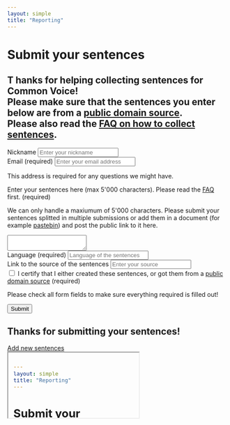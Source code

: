 ```yaml
---
layout: simple
title: "Reporting"
---
```


<div class="reporting" markdown="1">

# Submit your sentences

<h2>
  <span class="capitalize">T</span>
  <span class="capitalize-content">
    hanks for helping collecting sentences for Common Voice!<br />
    Please make sure that the sentences you enter below are from a <a href="https://en.wikipedia.org/wiki/Public_domain" target="_blank">public domain source</a>.<br />
    Please also read the <a href="{{ site.baseurl }}/faq/">FAQ on how to collect sentences</a>.
  </span>
</h2>

<div class="content-box">
  <form id="reporting-form" action="" method="POST" target="no-target">
    <div class="form-group">
      <label for="nicknameInput">Nickname</label>
      <input type="text" class="form-control" id="nicknameInput" placeholder="Enter your nickname">
    </div>
    <div class="form-group">
      <label for="emailInput">Email (required)</label>
      <input type="text" class="form-control" id="emailInput" placeholder="Enter your email address">
      <p class="form-text text-muted">This address is required for any questions we might have.</p>
    </div>
    <div class="form-group">
      <label for="sentenceInput">Enter your sentences here (max 5'000 characters). Please read the <a href="{{ site.baseurl }}/faq/">FAQ</a> first. (required)</label>
      <p class="form-error sentence-error hidden">We can only handle a maxiumum of 5'000 characters. Please submit your sentences splitted in multiple submissions or add them in a document (for example <a href="https://pastebin.com/" target="_blank">pastebin</a>) and post the public link to it here.</p>
      <textarea id="sentenceInput"></textarea>
    </div>
    <div class="form-group">
      <label for="languageInput">Language (required)</label>
      <input type="text" class="form-control" id="languageInput" placeholder="Language of the sentences">
    </div>
    <div class="form-group">
      <label for="sourceInput">Link to the source of the sentences</label>
      <input type="text" class="form-control" id="sourceInput" placeholder="Enter your source">
    </div>
    <div class="form-group">
      <input type="checkbox" class="form-control" id="verifyInput"> I certify that I either created these sentences, or got them from a <a href="https://en.wikipedia.org/wiki/Public_domain" target="_blank">public domain source</a> (required)
    </div>
    <p class="form-error general-error hidden">Please check all form fields to make sure everything required is filled out!</p>
    <button type="submit" class="button submit-button">Submit</button>
  </form>

  <div class="afterSubmitInfo hidden">
    <h2>Thanks for submitting your sentences!</h2>
    <a href="{{ site.baseurl }}/upload/">Add new sentences</a>
  </div>
</div>

</div>

<!-- used as target after form submission so we don't go away from our site -->
<iframe src="#" id="no-target" name="no-target"></iframe>

<script src="{{ site.baseurl }}/js/upload.js"></script>
